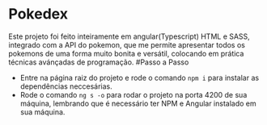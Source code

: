 # Pokedex
Este projeto foi feito inteiramente em angular(Typescript) HTML e SASS, integrado com a API do pokemon, que me permite apresentar todos os pokemons de uma forma muito bonita e versátil, colocando em prática técnicas avánçadas de programação.
#Passo a Passo
- Entre na página raiz do projeto e rode o comando ``npm i`` para instalar as dependências neccesárias.
- Rode o comando ``ng s -o`` para rodar o projeto na porta 4200 de sua máquina, lembrando que é necessário ter NPM e Angular instalado em sua máquina.
